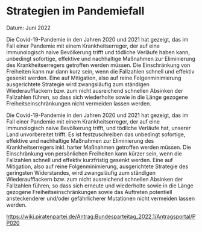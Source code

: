 # Strategien im Pandemiefall

Datum: Juni 2022

Die Covid-19-Pandemie in den Jahren 2020 und 2021 hat gezeigt, das im Fall einer Pandemie mit einem Krankheitserreger, der auf eine immunologisch naive Bevölkerung trifft und tödliche Verläufe haben kann, unbedingt sofortige, effektive und nachhaltige Maßnahmen zur Eliminierung des Krankheitserregers getroffen werden müssen. Die Einschränkung von Freiheiten kann nur dann kurz sein, wenn die Fallzahlen schnell und effektiv gesenkt werden. Eine auf Mitigation, also auf reine Folgenminimierung ausgerichtete Strategie wird zwangsläufig zum ständigen Wiederaufflackern bzw. zum nicht ausreichend schnellen Absinken der Fallzahlen führen, so dass sich wiederholte sowie in die Länge gezogene Freiheitseinschränkungen nicht vermeiden lassen werden.

Die Covid-19-Pandemie in den Jahren 2020 und 2021 hat gezeigt, das im Fall einer Pandemie mit einem Krankheitserreger, der auf eine immunologisch naive Bevölkerung trifft, und tödliche Verläufe hat, unserer Land unvorbereitet trifft. Es ist festzuschreiben das unbedingt sofortige, effektive und nachhaltige Maßnahmen zur Eliminierung des Krankheitserregers inkl. harter Maßnahmen getroffen werden müssen. Die Einschränkung von persönlichen Freiheiten kann kürzer sein, wenn die Fallzahlen schnell und effektiv kurzfristig gesenkt werden. Eine auf Mitigation, also auf reine Folgenminimierung, ausgerichtete Strategie des geringsten Widerstandes, wird zwangsläufig zum ständigen Wiederaufflackern bzw. zum nicht ausreichend schnellen Absinken der Fallzahlen führen, so dass sich erneute und wiederholte sowie in die Länge gezogene Freiheitseinschränkungen sowie das Auftreten potentiell ansteckenderer und/oder gefährlicherer Mutationen nicht vermeiden lassen werden.


https://wiki.piratenpartei.de/Antrag:Bundesparteitag_2022.1/Antragsportal/PP020

